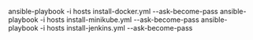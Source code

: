 ansible-playbook -i hosts install-docker.yml --ask-become-pass
ansible-playbook -i hosts install-minikube.yml --ask-become-pass
ansible-playbook -i hosts install-jenkins.yml --ask-become-pass
